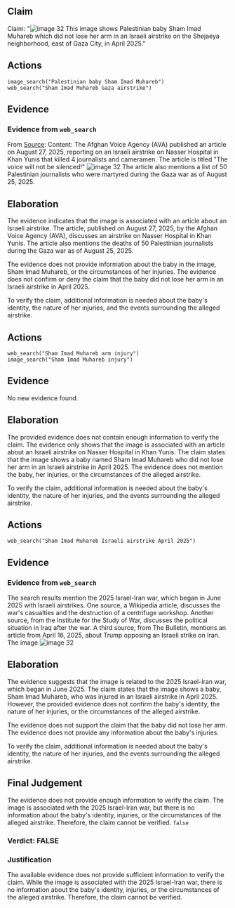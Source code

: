 ## Claim
Claim: "![image 32](media/57.jpg) This image shows Palestinian baby Sham Imad Muhareb which did not lose her arm in an Israeli airstrike on the Shejaeya neighborhood, east of Gaza City, in April 2025."

## Actions
```
image_search("Palestinian baby Sham Imad Muhareb")
web_search("Sham Imad Muhareb Gaza airstrike")
```

## Evidence
### Evidence from `web_search`
From [Source](https://www.avapress.com/en/article/326644/the-voice-will-not-be-silenced): 
Content: The Afghan Voice Agency (AVA) published an article on August 27, 2025, reporting on an Israeli airstrike on Nasser Hospital in Khan Yunis that killed 4 journalists and cameramen. The article is titled "The voice will not be silenced!" ![image 32](media/57.jpg) The article also mentions a list of 50 Palestinian journalists who were martyred during the Gaza war as of August 25, 2025.


## Elaboration
The evidence indicates that the image is associated with an article about an Israeli airstrike. The article, published on August 27, 2025, by the Afghan Voice Agency (AVA), discusses an airstrike on Nasser Hospital in Khan Yunis. The article also mentions the deaths of 50 Palestinian journalists during the Gaza war as of August 25, 2025.

The evidence does not provide information about the baby in the image, Sham Imad Muhareb, or the circumstances of her injuries. The evidence does not confirm or deny the claim that the baby did not lose her arm in an Israeli airstrike in April 2025.

To verify the claim, additional information is needed about the baby's identity, the nature of her injuries, and the events surrounding the alleged airstrike.


## Actions
```
web_search("Sham Imad Muhareb arm injury")
image_search("Sham Imad Muhareb injury")
```

## Evidence
No new evidence found.

## Elaboration
The provided evidence does not contain enough information to verify the claim. The evidence only shows that the image is associated with an article about an Israeli airstrike on Nasser Hospital in Khan Yunis. The claim states that the image shows a baby named Sham Imad Muhareb who did not lose her arm in an Israeli airstrike in April 2025. The evidence does not mention the baby, her injuries, or the circumstances of the alleged airstrike.

To verify the claim, additional information is needed about the baby's identity, the nature of her injuries, and the events surrounding the alleged airstrike.


## Actions
```
web_search("Sham Imad Muhareb Israeli airstrike April 2025")
```

## Evidence
### Evidence from `web_search`
The search results mention the 2025 Israel-Iran war, which began in June 2025 with Israeli airstrikes. One source, a Wikipedia article, discusses the war's casualties and the destruction of a centrifuge workshop. Another source, from the Institute for the Study of War, discusses the political situation in Iraq after the war. A third source, from The Bulletin, mentions an article from April 16, 2025, about Trump opposing an Israeli strike on Iran. The image ![image 32](media/57.jpg)

## Elaboration
The evidence suggests that the image is related to the 2025 Israel-Iran war, which began in June 2025. The claim states that the image shows a baby, Sham Imad Muhareb, who was injured in an Israeli airstrike in April 2025. However, the provided evidence does not confirm the baby's identity, the nature of her injuries, or the circumstances of the alleged airstrike.

The evidence does not support the claim that the baby did not lose her arm. The evidence does not provide any information about the baby's injuries.

To verify the claim, additional information is needed about the baby's identity, the nature of her injuries, and the events surrounding the alleged airstrike.


## Final Judgement
The evidence does not provide enough information to verify the claim. The image is associated with the 2025 Israel-Iran war, but there is no information about the baby's identity, injuries, or the circumstances of the alleged airstrike. Therefore, the claim cannot be verified. `false`

### Verdict: FALSE

### Justification
The available evidence does not provide sufficient information to verify the claim. While the image is associated with the 2025 Israel-Iran war, there is no information about the baby's identity, injuries, or the circumstances of the alleged airstrike. Therefore, the claim cannot be verified.
